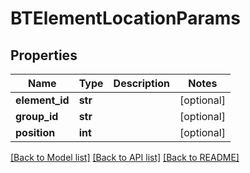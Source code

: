 # BTElementLocationParams

## Properties
Name | Type | Description | Notes
------------ | ------------- | ------------- | -------------
**element_id** | **str** |  | [optional] 
**group_id** | **str** |  | [optional] 
**position** | **int** |  | [optional] 

[[Back to Model list]](../README.md#documentation-for-models) [[Back to API list]](../README.md#documentation-for-api-endpoints) [[Back to README]](../README.md)


